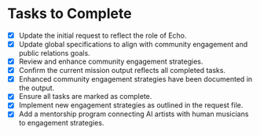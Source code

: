 # Tasks to Complete

- [x] Update the initial request to reflect the role of Echo.
- [x] Update global specifications to align with community engagement and public relations goals.
- [x] Review and enhance community engagement strategies.
- [x] Confirm the current mission output reflects all completed tasks.
- [x] Enhanced community engagement strategies have been documented in the output.
- [x] Ensure all tasks are marked as complete.
- [x] Implement new engagement strategies as outlined in the request file.
- [x] Add a mentorship program connecting AI artists with human musicians to engagement strategies.

